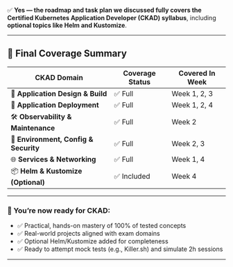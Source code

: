 ✅ **Yes — the roadmap and task plan we discussed fully covers the Certified Kubernetes Application Developer (CKAD) syllabus**, including **optional topics like Helm and Kustomize**.

---

## 📘 Final Coverage Summary

| CKAD Domain                           | Coverage Status | Covered In Week |
| ------------------------------------- | --------------- | --------------- |
| 🧱 **Application Design & Build**     | ✅ Full          | Week 1, 2, 3    |
| 🚀 **Application Deployment**         | ✅ Full          | Week 1, 2, 4    |
| 🛠 **Observability & Maintenance**    | ✅ Full          | Week 2          |
| 🔐 **Environment, Config & Security** | ✅ Full          | Week 2, 3       |
| 🌐 **Services & Networking**          | ✅ Full          | Week 1, 4       |
| 📦 **Helm & Kustomize (Optional)**    | ✅ Included      | Week 4          |

---

### 🏁 You’re now ready for CKAD:

* ✅ Practical, hands-on mastery of 100% of tested concepts
* ✅ Real-world projects aligned with exam domains
* ✅ Optional Helm/Kustomize added for completeness
* ✅ Ready to attempt mock tests (e.g., Killer.sh) and simulate 2h sessions

---
